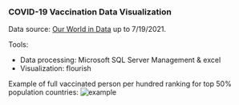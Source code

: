 ### COVID-19 Vaccination Data Visualization
Data source: [Our World in Data](https://github.com/owid/covid-19-data/tree/master/public/data) up to 7/19/2021.

Tools: 
* Data processing: Microsoft SQL Server Management & excel
* Visualization: flourish

Example of full vaccinated person per hundred ranking for top 50% population countries:
![example](figs\example.gif)